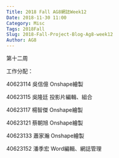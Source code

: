 ```yaml
---
Title: 2018 Fall AG8網誌Week12
Date: 2018-11-30 11:00
Category: Misc
Tags: 2018Fall
Slug: 2018-Fall-Project-Blog-Ag8-week12
Author: AG8
---
```


第十二周

<!-- PELICAN_END_SUMMARY -->

工作分配：

40623114 吳信億 Onshape繪製

40623115 吳隆廷 投影片編輯、組合

40623117 楊智傑 Onshape繪製

40623121 蔡朝旭 Onshape繪製

40623133 蕭家瀚 Onshape繪製

40623152 潘季宏 Word編輯、網誌管理